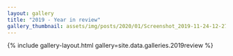 ```yaml
---
layout: gallery
title: "2019 - Year in review"
gallery_thumbnail: assets/img/posts/2020/01/Screenshot_2019-11-24-12-27-32-831_com.android.chrome.jpg
---
```


{% include gallery-layout.html gallery=site.data.galleries.2019review %}
